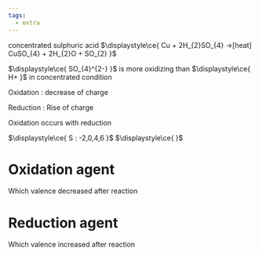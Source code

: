 ```yaml
---
tags:
  - extra
---
```

concentrated sulphuric acid
$\displaystyle\ce{ Cu + 2H_{2}SO_{4} ->[heat] CuSO_{4} + 2H_{2}O + SO_{2} }$

$\displaystyle\ce{ SO_{4}^{2-} }$ is more oxidizing than $\displaystyle\ce{ H+ }$ in concentrated condition

Oxidation : 
decrease of charge


Reduction : 
Rise of charge

Oxidation occurs with reduction


$\displaystyle\ce{ S : -2,0,4,6 }$
$\displaystyle\ce{  }$

# Oxidation agent
Which valence decreased after reaction

# Reduction agent
Which valence increased after reaction